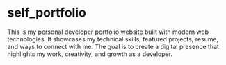 # self_portfolio
This is my personal developer portfolio website built with modern web technologies. It showcases my technical skills, featured projects, resume, and ways to connect with me. The goal is to create a digital presence that highlights my work, creativity, and growth as a developer.
